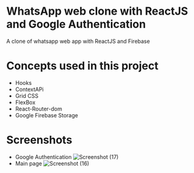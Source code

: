 # WhatsApp web clone with ReactJS and Google Authentication
  A clone of whatsapp web app with ReactJS and Firebase
  
# Concepts used in this project
* Hooks
* ContextAPi
* Grid CSS
* FlexBox
* React-Router-dom
* Google Firebase Storage

# Screenshots 
  * Google Authentication
![Screenshot (17)](https://user-images.githubusercontent.com/59960295/91741333-313d9380-ebd2-11ea-9537-66371de1999c.png)  
  * Main page
![Screenshot (16)](https://user-images.githubusercontent.com/59960295/91741324-2f73d000-ebd2-11ea-9c6c-897380a9f20d.png)

